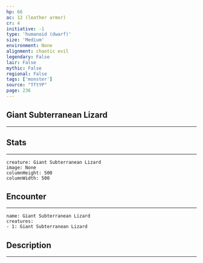 ```yaml
---
hp: 66
ac: 12 (leather armor)
cr: 4
initiative: -1
type: 'humanoid (dwarf)'    
size: 'Medium'
environment: None
alignment: chaotic evil
legendary: False
lair: False
mythic: False
regional: False
tags: ['monster']
source: "TftYP"
page: 236
---
```


## Giant Subterranean Lizard
---



## Stats
---

```statblock
creature: Giant Subterranean Lizard
image: None
columnHeight: 500
columnWidth: 500
```

## Encounter
---

```encounter-table
name: Giant Subterranean Lizard
creatures:
- 1: Giant Subterranean Lizard
```

## Description
---




